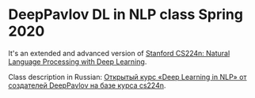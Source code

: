 # DeepPavlov DL in NLP class Spring 2020
It's an extended and advanced version of [Stanford CS224n: Natural Language Processing with Deep Learning](https://web.stanford.edu/class/cs224n).

Class description in Russian: [Открытый курс «Deep Learning in NLP» от создателей DeepPavlov на базе курса cs224n](https://habr.com/ru/company/ods/blog/487172/).

